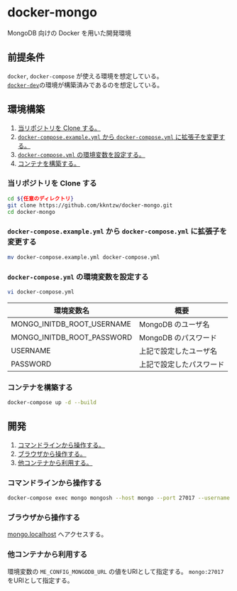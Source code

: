 # docker-mongo
MongoDB 向けの Docker を用いた開発環境

## 前提条件
`docker`, `docker-compose` が使える環境を想定している。  
[`docker-dev`](https://github.com/kkntzw/docker-dev)の環境が構築済みであるのを想定している。  

## 環境構築
1. [当リポジトリを Clone する。](#当リポジトリを-clone-する)
1. [`docker-compose.example.yml` から `docker-compose.yml` に拡張子を変更する。](#docker-composeexampleyml-から-docker-composeyml-に拡張子を変更する)
1. [`docker-compose.yml` の環境変数を設定する。](#docker-composeyml-の環境変数を設定する)
1. [コンテナを構築する。](#コンテナを構築する)

### 当リポジトリを Clone する
```bash
cd ${任意のディレクトリ}
git clone https://github.com/kkntzw/docker-mongo.git
cd docker-mongo
```

### `docker-compose.example.yml` から `docker-compose.yml` に拡張子を変更する
```bash
mv docker-compose.example.yml docker-compose.yml
```

### `docker-compose.yml` の環境変数を設定する
```bash
vi docker-compose.yml
```

| 環境変数名 | 概要 |
| --- | --- |
| MONGO_INITDB_ROOT_USERNAME | MongoDB のユーザ名 |
| MONGO_INITDB_ROOT_PASSWORD | MongoDB のパスワード |
| USERNAME | 上記で設定したユーザ名 |
| PASSWORD | 上記で設定したパスワード |

### コンテナを構築する
```bash
docker-compose up -d --build
```

## 開発
1. [コマンドラインから操作する。](#コマンドラインから操作する)
1. [ブラウザから操作する。](#ブラウザから操作する)
1. [他コンテナから利用する。](#他コンテナから利用する)


### コマンドラインから操作する
```bash
docker-compose exec mongo mongosh --host mongo --port 27017 --username ${ユーザ名}
```

### ブラウザから操作する
[mongo.localhost](http://mongo.localhost) へアクセスする。

### 他コンテナから利用する
環境変数の `ME_CONFIG_MONGODB_URL` の値をURIとして指定する。
`mongo:27017` をURIとして指定する。

